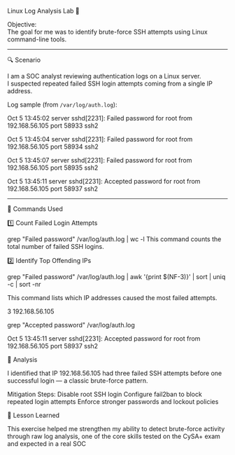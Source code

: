 Linux Log Analysis Lab 🧠

Objective:  
The goal for me was to identify brute-force SSH attempts using Linux command-line tools.

---

🔍 Scenario

I am a SOC analyst reviewing authentication logs on a Linux server.  
I suspected repeated failed SSH login attempts coming from a single IP address.

Log sample (from `/var/log/auth.log`):

Oct 5 13:45:02 server sshd[2231]: Failed password for root from 192.168.56.105 port 58933 ssh2

Oct 5 13:45:04 server sshd[2231]: Failed password for root from 192.168.56.105 port 58934 ssh2

Oct 5 13:45:07 server sshd[2231]: Failed password for root from 192.168.56.105 port 58935 ssh2

Oct 5 13:45:11 server sshd[2231]: Accepted password for root from 192.168.56.105 port 58937 ssh2

---

🧰 Commands Used

1️⃣ Count Failed Login Attempts

grep "Failed password" /var/log/auth.log | wc -l
This command counts the total number of failed SSH logins.

2️⃣ Identify Top Offending IPs

grep "Failed password" /var/log/auth.log | awk '{print $(NF-3)}' | sort | uniq -c | sort -nr

This command lists which IP addresses caused the most failed attempts.

3 192.168.56.105

grep "Accepted password" /var/log/auth.log

Oct  5 13:45:11 server sshd[2231]: Accepted password for root from 192.168.56.105 port 58937 ssh2

🧩 Analysis

I identified that IP 192.168.56.105 had three failed SSH attempts before one successful login — a classic brute-force pattern.

Mitigation Steps:
Disable root SSH login
Configure fail2ban to block repeated login attempts
Enforce stronger passwords and lockout policies

🧠 Lesson Learned

This exercise helped me strengthen my ability to detect brute-force activity through raw log analysis, one of the core skills tested on the CySA+ exam and expected in a real SOC
